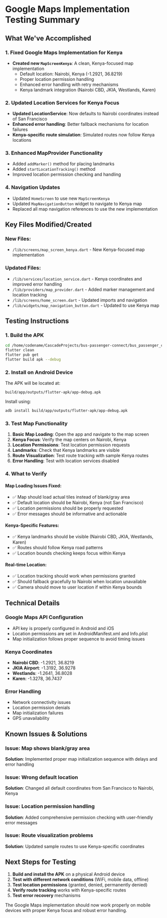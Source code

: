 # Google Maps Implementation Testing Summary

## What We've Accomplished

### 1. Fixed Google Maps Implementation for Kenya
- **Created new `MapScreenKenya`**: A clean, Kenya-focused map implementation
  - Default location: Nairobi, Kenya (-1.2921, 36.8219)
  - Proper location permission handling
  - Enhanced error handling with retry mechanisms
  - Kenya landmark integration (Nairobi CBD, JKIA, Westlands, Karen)

### 2. Updated Location Services for Kenya Focus
- **Updated LocationService**: Now defaults to Nairobi coordinates instead of San Francisco
- **Enhanced error handling**: Better fallback mechanisms for location failures
- **Kenya-specific route simulation**: Simulated routes now follow Kenya locations

### 3. Enhanced MapProvider Functionality
- Added `addMarker()` method for placing landmarks
- Added `startLocationTracking()` method
- Improved location permission checking and handling

### 4. Navigation Updates
- Updated `HomeScreen` to use new `MapScreenKenya`
- Updated `MapNavigationButton` widget to navigate to Kenya map
- Replaced all map navigation references to use the new implementation

## Key Files Modified/Created

### New Files:
- `/lib/screens/map_screen_kenya.dart` - New Kenya-focused map implementation

### Updated Files:
- `/lib/services/location_service.dart` - Kenya coordinates and improved error handling
- `/lib/providers/map_provider.dart` - Added marker management and location tracking
- `/lib/screens/home_screen.dart` - Updated imports and navigation
- `/lib/widgets/map_navigation_button.dart` - Updated to use Kenya map

## Testing Instructions

### 1. Build the APK
```bash
cd /home/codename/CascadeProjects/bus-passenger-connect/bus_passenger_connect
flutter clean
flutter pub get
flutter build apk --debug
```

### 2. Install on Android Device
The APK will be located at:
```
build/app/outputs/flutter-apk/app-debug.apk
```

Install using:
```bash
adb install build/app/outputs/flutter-apk/app-debug.apk
```

### 3. Test Map Functionality
1. **Basic Map Loading**: Open the app and navigate to the map screen
2. **Kenya Focus**: Verify the map centers on Nairobi, Kenya
3. **Location Permissions**: Test location permission requests
4. **Landmarks**: Check that Kenya landmarks are visible
5. **Route Visualization**: Test route tracking with sample Kenya routes
6. **Error Handling**: Test with location services disabled

### 4. What to Verify

#### Map Loading Issues Fixed:
- ✅ Map should load actual tiles instead of blank/gray area
- ✅ Default location should be Nairobi, Kenya (not San Francisco)
- ✅ Location permissions should be properly requested
- ✅ Error messages should be informative and actionable

#### Kenya-Specific Features:
- ✅ Kenya landmarks should be visible (Nairobi CBD, JKIA, Westlands, Karen)
- ✅ Routes should follow Kenya road patterns
- ✅ Location bounds checking keeps focus within Kenya

#### Real-time Location:
- ✅ Location tracking should work when permissions granted
- ✅ Should fallback gracefully to Nairobi when location unavailable
- ✅ Camera should move to user location if within Kenya bounds

## Technical Details

### Google Maps API Configuration
- API key is properly configured in Android and iOS
- Location permissions are set in AndroidManifest.xml and Info.plist
- Map initialization follows proper sequence to avoid timing issues

### Kenya Coordinates
- **Nairobi CBD**: -1.2921, 36.8219
- **JKIA Airport**: -1.3192, 36.9278  
- **Westlands**: -1.2641, 36.8028
- **Karen**: -1.3278, 36.7437

### Error Handling
- Network connectivity issues
- Location permission denials
- Map initialization failures
- GPS unavailability

## Known Issues & Solutions

### Issue: Map shows blank/gray area
**Solution**: Implemented proper map initialization sequence with delays and error handling

### Issue: Wrong default location
**Solution**: Changed all default coordinates from San Francisco to Nairobi, Kenya

### Issue: Location permission handling
**Solution**: Added comprehensive permission checking with user-friendly error messages

### Issue: Route visualization problems
**Solution**: Updated sample routes to use Kenya-specific coordinates

## Next Steps for Testing

1. **Build and install the APK** on a physical Android device
2. **Test with different network conditions** (WiFi, mobile data, offline)
3. **Test location permissions** (granted, denied, permanently denied)
4. **Verify route tracking** works with Kenya-specific routes
5. **Test error recovery** mechanisms

The Google Maps implementation should now work properly on mobile devices with proper Kenya focus and robust error handling.
